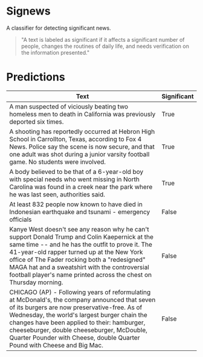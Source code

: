 Signews
=====
A classifier for detecting significant news.

> "A text is labeled as significant if it affects a significant number of people, changes the routines of daily life, and needs verification on the information presented."


Predictions
==========

| Text                                                                                                                                                                                                                                                                                                                                                                     | Significant |
| ------------------------------------------------------------------------------------------------------------------------------------------------------------------------------------------------------------------------------------------------------------------------------------------------------------------------------------------------------------------------ | -------------- |
| A man suspected of viciously beating two homeless men to death in California was previously deported six times.                                                                                                                                                                                                                                                          | True  |
| A shooting has reportedly occurred at Hebron High School in Carrollton, Texas, according to Fox 4 News. Police say the scene is now secure, and that one adult was shot during a junior varsity football game. No students were involved.                                                                                                                                | True  |
| A body believed to be that of a 6-year-old boy with special needs who went missing in North Carolina was found in a creek near the park where he was last seen, authorities said.                                                                                                                                                                                        | True  |
| At least 832 people now known to have died in Indonesian earthquake and tsunami - emergency officials                                                                                                                                                                                                                                                                    | False  |
| Kanye West doesn't see any reason why he can't support Donald Trump and Colin Kaepernick at the same time -- and he has the outfit to prove it. The 41-year-old rapper turned up at the New York office of The Fader rocking both a "redesigned" MAGA hat and a sweatshirt with the controversial football player's name printed across the chest on Thursday morning.   | False  |
| CHICAGO (AP) - Following years of reformulating at McDonald's, the company announced that seven of its burgers are now preservative-free. As of Wednesday, the world's largest burger chain the changes have been applied to their: hamburger, cheeseburger, double cheeseburger, McDouble, Quarter Pounder with Cheese, double Quarter Pound with Cheese and Big Mac.   | False |
